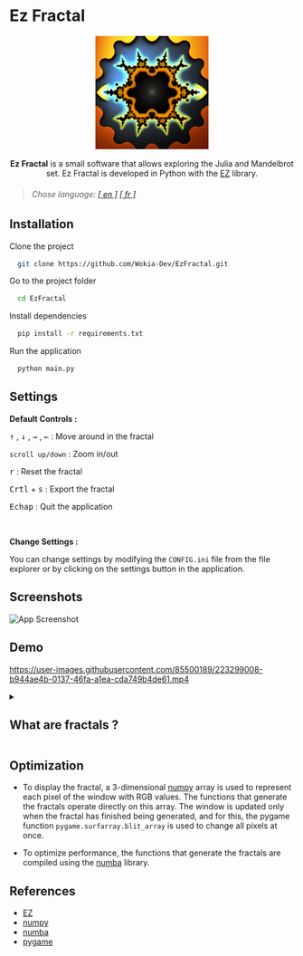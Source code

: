 
# Ez Fractal



<p align="center">
<img src="https://raw.githubusercontent.com/Wokia-Dev/EzFractal/master/Resources/Images/icon.png" width="200" height="200" />
</p>

<p align="center"><strong>Ez Fractal</strong> is a small software that allows exploring the Julia and Mandelbrot set. Ez Fractal is developed in Python with the <a href="https://github.com/Wokia-Dev/EZ">EZ</a> library.</p>

> ###### _Chose language: [[ en ]](https://github.com/Wokia-Dev/EzFractal/) [[ fr ]](README_fr.md)_

## Installation

Clone the project


```bash
  git clone https://github.com/Wokia-Dev/EzFractal.git
```

Go to the project folder

```bash
  cd EzFractal
```

Install dependencies


```bash
  pip install -r requirements.txt
```

Run the application

```bash
  python main.py
```



## Settings

**Default Controls :**

<kbd>↑</kbd> , <kbd>↓</kbd> , <kbd>→</kbd> , <kbd>←</kbd> : Move around in the fractal

```scroll up/down``` : Zoom in/out

<kbd>r</kbd> : Reset the fractal

<kbd>Crtl</kbd> + <kbd>s</kbd> : Export the fractal

<kbd>Echap</kbd> : Quit the application

<br>

**Change Settings :**

You can change settings by modifying the ```CONFIG.ini``` file from the file explorer or by clicking on the settings button in the application.

## Screenshots

![App Screenshot](https://user-images.githubusercontent.com/85500189/226345033-d998732a-c7f4-46a2-8146-f8ed29a126b8.png)



## Demo

https://user-images.githubusercontent.com/85500189/223299008-b944ae4b-0137-46fa-a1ea-cda749b4de61.mp4

<details>
<summary><h2>What are fractals ?</h2></summary>


### Definition
Fractals are mathematical objects that have the property of being self-similar, meaning that their structure is repeated at different scales. In other words, if one zooms in on a part of a fractal, one can see patterns similar to those observed at a larger scale.

---

<details>
<summary><h3>Mandelbrot Set</h3></summary>

### Definition
The Mandelbrot set is a fractal defined as the set of points c in the complex plane for which the sequence of complex numbers obtained by iterating the quadratic function $f(z) = z^2 + c$ does not diverge to infinity. In other words, if we start with a point c and repeatedly calculate its value by applying the function $f(z)$, i.e. $f(c)$, $f(f(c))$, $f(f(f(c)))...$ and so on, then either this sequence of complex numbers remains bounded, or it tends to infinity. The points c for which the sequence remains bounded belong to the Mandelbrot set, while the points for which the sequence tends to infinity do not belong to the set.


---

<br>

### Generation algorithm
```
For each pixel (x, y) in the output image:
    Convert the pixel coordinates to corresponding complex numbers c
    Initialize z = 0
    For each iteration up to a maximum number defined:
        If |z| > 2, exit the iteration loop
        Update z by applying the function f(z) = z^2 + c
    Calculate a color value based on the number of iterations performed
    Set the color of the pixel (x, y) in the output image based on the calculated color value.
```

<br>

### Python implementation

The function that calculates the color of each pixel on the screen based on the given parameters. The function directly modifies the array that represents the screen.

```python
@numba.njit(fastmath=True, parallel=True)
def render_mandelbrot(
        screen_array: np.array,
        max_iter: int,
        zoom: float,
        offset: np.array,
        width: int,
        height: int,
        menu_width: int = 0,
        saturation: float = 0.8,
        lightness: float = 0.5,
):
    # foreach pixel in the screen array using numba parallel
    for x in numba.prange(width - menu_width):
        for y in numba.prange(height):
            # define the complex number based on the pixel coordinates, zoom and offset
            c = (x - offset[0]) * zoom + 1j * (y - offset[1]) * zoom
            # define the initial value of z and the number of iterations
            z = 0
            num_iter = 0
            # iterate the function until the number is diverging or the max iterations is reached
            for i in range(max_iter):
                # julia set formula
                z = z ** 2 + c
                if z.real ** 2 + z.imag ** 2 > 4:
                    # if the number is diverging break the loop
                    break
                num_iter += 1

            # define the color based on the number of iterations and set the pixel color in the screen array
            screen_array[x, y] = iter_gradient_generator(
                num_iter, max_iter, saturation, lightness
            )
            # return the screen array
    return screen_array
```

<br>

#### A function that generates the color of a pixel based on the number of iterations performed and the maximum number of iterations.

```python
@numba.njit(fastmath=True)
def iter_gradient_generator(
    num_iter: int, max_iter: int, saturation: float = 0.8, lightness: float = 0.5
) -> list[int]:
    if num_iter == max_iter:
        return [0, 0, 0]
    else:
        h = num_iter / max_iter
        c = (1 - np.abs(2 * lightness - 1)) * saturation
        x = c * (1 - np.abs((h * 6) % 2 - 1))
        m = lightness - c / 2
        if 0 <= h < 1 / 6:
            r, g, b = c + m, x + m, m
        elif 1 / 6 <= h < 1 / 3:
            r, g, b = x + m, c + m, m
        elif 1 / 3 <= h < 1 / 2:
            r, g, b = m, c + m, x + m
        elif 1 / 2 <= h < 2 / 3:
            r, g, b = m, x + m, c + m
        elif 2 / 3 <= h < 5 / 6:
            r, g, b = x + m, m, c + m
        else:
            r, g, b = c + m, m, x + m
    return [int(r * 255), int(g * 255), int(b * 255)]
```

</details>

<details>
<summary><h3>Julia set</h3></summary>

### Definition
The Julia set is another family of fractals, also defined in terms of iterative sequences of complex numbers. Unlike the Mandelbrot set, the Julia set is defined for a fixed starting point, rather than for all points in the complex plane. For a given complex number, called the Julia constant, a complex function f(z) is iterated using an iterative sequence of the form z, f(z), f(f(z)), f(f(f(z))), and so on. If this sequence of complex numbers diverges to infinity, the starting point does not belong to the Julia set for this Julia constant. If the sequence remains bounded, the starting point belongs to the Julia set.

---

<br>

### Generation algorithm
```
Définir la constante de Julia complexe c
Définir les dimensions de l'image de sortie, représentant l'ensemble de Julia
Pour chaque pixel (x, y) dans l'image de sortie :
    Convertir les coordonnées du pixel en nombre complexe z = x + yi
    Pour chaque itération jusqu'à un nombre maximal défini :
        Si |z| > 2, quitter la boucle d'itération
        Mettre à jour z en appliquant la fonction f(z) = z^2 + c
    Calculer une valeur de couleur en fonction du nombre d'itérations effectuées
    Définir la couleur du pixel (x, y) dans l'image de sortie en fonction de la valeur de couleur calculée
```

<br>

### Python implementation

#### Function that calculates the color of each pixel on the screen based on the given parameters. The function directly modifies the entire array that represents the screen.

```python
@numba.njit(fastmath=True, parallel=True)
def render_julia(
    screen_array: np.array,
    c: complex,
    max_iter: int,
    zoom: float,
    offset: np.array,
    width: int,
    height: int,
    menu_width: int = 0,
    saturation: float = 0.8,
    lightness: float = 0.5,
):
    # foreach pixel in the screen array using numba parallel
    for x in numba.prange(width - menu_width):
        for y in numba.prange(height):
            # define the complex number based on the pixel coordinates, zoom and offset
            z = (x - offset[0]) * zoom + 1j * (y - offset[1]) * zoom
            # number of iterations
            num_iter = 0

            # iterate the function until the number is diverging or the max iterations is reached
            for i in range(max_iter):
                # julia set formula
                z = z**2 + c
                if z.real**2 + z.imag**2 > 4:
                    # exit the loop if the number is diverging
                    break
                num_iter += 1

            # define the color based on the number of iterations and set the pixel color in the screen array
            screen_array[x, y] = iter_gradient_generator(
                num_iter, max_iter, saturation, lightness
            )
    # return the screen array
    return screen_array
```

<br>

#### Function that generates the color of a pixel based on the number of iterations performed and the maximum number of iterations.

```python
@numba.njit(fastmath=True)
def iter_gradient_generator(
    num_iter: int, max_iter: int, saturation: float = 0.8, lightness: float = 0.5
) -> list[int]:
    if num_iter == max_iter:
        return [0, 0, 0]
    else:
        h = num_iter / max_iter
        c = (1 - np.abs(2 * lightness - 1)) * saturation
        x = c * (1 - np.abs((h * 6) % 2 - 1))
        m = lightness - c / 2
        if 0 <= h < 1 / 6:
            r, g, b = c + m, x + m, m
        elif 1 / 6 <= h < 1 / 3:
            r, g, b = x + m, c + m, m
        elif 1 / 3 <= h < 1 / 2:
            r, g, b = m, c + m, x + m
        elif 1 / 2 <= h < 2 / 3:
            r, g, b = m, x + m, c + m
        elif 2 / 3 <= h < 5 / 6:
            r, g, b = x + m, m, c + m
        else:
            r, g, b = c + m, m, x + m
    return [int(r * 255), int(g * 255), int(b * 255)]
```

</details>


</details>

## Optimization

- To display the fractal, a 3-dimensional [numpy](https://numpy.org/) array is used to represent each pixel of the window with RGB values. The functions that generate the fractals operate directly on this array. The window is updated only when the fractal has finished being generated, and for this, the pygame function ```pygame.surfarray.blit_array``` is used to change all pixels at once.

- To optimize performance, the functions that generate the fractals are compiled using the [numba](https://numba.pydata.org/) library.


## References

- [EZ](https://github.com/Wokia-Dev/EZ)
- [numpy](https://github.com/numpy/numpy)
- [numba](https://github.com/numba/numba)
- [pygame](https://github.com/pygame/pygame)
